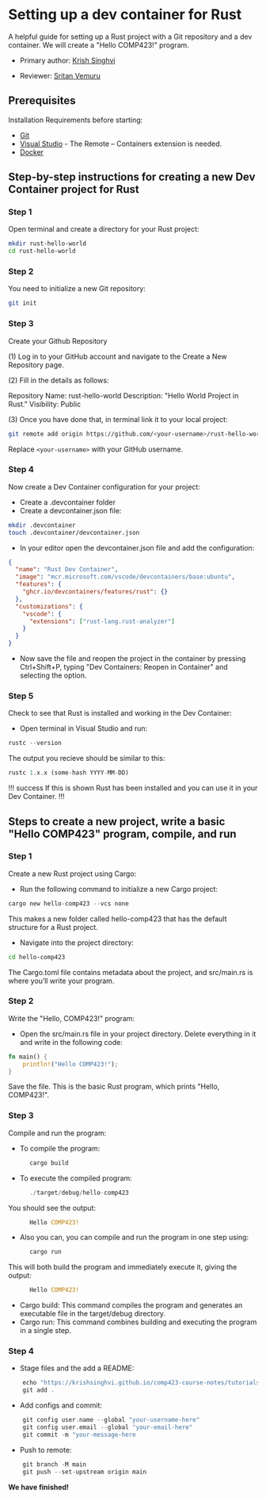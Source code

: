 # Setting up a dev container for Rust


A helpful guide for setting up a Rust project with a Git repository and a dev container. We will create a "Hello COMP423!" program.

* Primary author: [Krish Singhvi](https://github.com/krishsinghvi)

* Reviewer: [Sritan Vemuru](https://github.com/svemuru15)

## **Prerequisites**

Installation Requirements before starting:

* [Git](https://git-scm.com/) 
* [Visual Studio](https://code.visualstudio.com/) - The Remote – Containers extension is needed.
* [Docker](https://www.docker.com/)

## **Step-by-step instructions for creating a new Dev Container project for Rust**

### **Step 1**

Open terminal and create a directory for your Rust project:

```bash
mkdir rust-hello-world
cd rust-hello-world
```

### **Step 2**

You need to initialize a new Git repository:

``` bash
git init
```

### **Step 3**

Create your Github Repository

(1) Log in to your GitHub account and navigate to the Create a New Repository page.

(2) Fill in the details as follows:

Repository Name: rust-hello-world
Description: "Hello World Project in Rust."
Visibility: Public

(3) Once you have done that, in terminal link it to your local project:

``` bash
git remote add origin https://github.com/<your-username>/rust-hello-world.git
```
Replace ```<your-username>``` with your GitHub username.

### **Step 4**

Now create a Dev Container configuration for your project:

* Create a .devcontainer folder 
* Create a devcontainer.json file:

``` bash
mkdir .devcontainer
touch .devcontainer/devcontainer.json
```

* In your editor open the devcontainer.json file and add the configuration:

```json
{
  "name": "Rust Dev Container",
  "image": "mcr.microsoft.com/vscode/devcontainers/base:ubuntu",
  "features": {
    "ghcr.io/devcontainers/features/rust": {}
  },
  "customizations": {
    "vscode": {
      "extensions": ["rust-lang.rust-analyzer"]
    }
  }
}
```

* Now save the file and reopen the project in the container by pressing Ctrl+Shift+P, typing "Dev Containers: Reopen in Container" and selecting the option.

### **Step 5**
Check to see that Rust is installed and working in the Dev Container:

* Open terminal in Visual Studio and run:

```rust
rustc --version 
```

The output you recieve should be similar to this:

``` rust
rustc 1.x.x (some-hash YYYY-MM-DD)
```

!!! success
If this is shown Rust has been installed and you can use it in your Dev Container.
!!!

## **Steps to create a new project, write a basic "Hello COMP423" program, compile, and run**

### **Step 1**

Create a new Rust project using Cargo: 

* Run the following command to initialize a new Cargo project:

``` rust
cargo new hello-comp423 --vcs none
```
This makes a new folder called hello-comp423 that has the default structure for a Rust project.

* Navigate into the project directory:

``` bash
cd hello-comp423
```

The Cargo.toml file contains metadata about the project, and src/main.rs is where you’ll write your program.

### **Step 2**
Write the "Hello, COMP423!" program:

* Open the src/main.rs file in your project directory. Delete everything in it and write in the following code:
``` rust
fn main() {
    println!("Hello COMP423!");
}
```
Save the file. This is the basic Rust program, which prints "Hello, COMP423!".

### **Step 3**

Compile and run the program:

* To compile the program:
``` rust
      cargo build
```

* To execute the compiled program:
``` rust
      ./target/debug/hello-comp423
```
You should see the output:
``` rust
      Hello COMP423!
```
* Also you can, you can compile and run the program in one step using:
``` rust
      cargo run
```
This will both build the program and immediately execute it, giving the output:
``` rust
      Hello COMP423!
```

* Cargo build: This command compiles the program and generates an executable file in the target/debug directory.
* Cargo run: This command combines building and executing the program in a single step.

### **Step 4**
* Stage files and the add a README:
``` rust
    echo "https://krishsinghvi.github.io/comp423-course-notes/tutorials/rust-setup/" > README.md
    git add .
```
* Add configs and commit:
``` rust
    git config user.name --global "your-username-here"
    git config user.email --global "your-email-here"
    git commit -m "your-message-here
```
* Push to remote:
``` rust
    git branch -M main
    git push --set-upstream origin main
```
**We have finished!**
